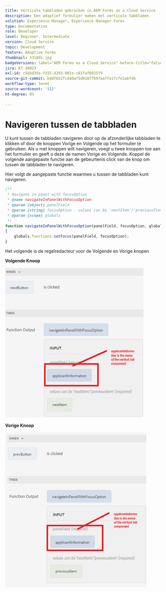 ```yaml
---
title: Verticale tabbladen gebruiken in AEM Forms as a Cloud Service
description: Een adaptief formulier maken met verticale tabbladen
solution: Experience Manager, Experience Manager Forms
type: Documentation
role: Developer
level: Beginner, Intermediate
version: Cloud Service
topic: Development
feature: Adaptive Forms
thumbnail: 331891.jpg
badgeVersions: label="AEM Forms as a Cloud Service" before-title="false"
jira: KT-16023
exl-id: c5bbd35e-fd15-4293-901e-c81faf6025f9
source-git-commit: b4df652fcda0af5d01077b97aa7fa17cfe2abf4b
workflow-type: tm+mt
source-wordcount: '111'
ht-degree: 0%

---
```


# Navigeren tussen de tabbladen

U kunt tussen de tabbladen navigeren door op de afzonderlijke tabbladen te klikken of door de knoppen Vorige en Volgende op het formulier te gebruiken.
Als u met knoppen wilt navigeren, voegt u twee knoppen toe aan het formulier en geeft u deze de namen Vorige en Volgende. Koppel de volgende aangepaste functie aan de gebeurtenis click van de knop om tussen de tabbladen te navigeren.

Hier volgt de aangepaste functie waarmee u tussen de tabbladen kunt navigeren.



```javascript
/**
 * Navigate in panel with focusOption
 * @name navigateInPanelWithFocusOption
 * @param {object} panelField
 * @param {string} focusOption - values can be 'nextItem'/'previousItem'
 * @param {scope} globals
 */
function navigateInPanelWithFocusOption(panelField, focusOption, globals)
{
    globals.functions.setFocus(panelField, focusOption);
}
```

Het volgende is de regelredacteur voor de Volgende en Vorige knopen

**Volgende Knoop**

![ next-button ](assets/next-button.png)

**Vorige Knoop**

![ prev-button ](assets/prev-button.png)
